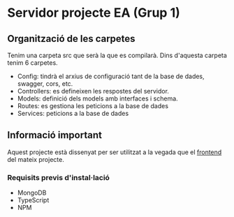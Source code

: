 # Servidor projecte EA (Grup 1)

## Organització de les carpetes
Tenim una carpeta src que serà la que es compilarà. Dins d'aquesta carpeta tenim 6 carpetes. 
- Config: tindrà el arxius de configuració tant de la base de dades, swagger, cors, etc.
- Controllers: es defineixen les respostes del servidor.
- Models: definició dels models amb interfaces i schema.
- Routes: es gestiona les peticions a la base de dades
- Services: peticions a la base de dades

## Informació important
Aquest projecte està dissenyat per ser utilitzat a la vegada que el [frontend](https://github.com/JanaCorsellas/Frontend_G1/) del mateix projecte.

### Requisits previs d'instal·lació

- MongoDB
- TypeScript
- NPM